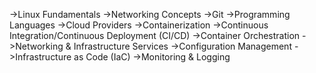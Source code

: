 ->Linux Fundamentals
->Networking Concepts
->Git
->Programming Languages
->Cloud Providers
->Containerization
->Continuous Integration/Continuous Deployment (CI/CD)
->Container Orchestration
->Networking & Infrastructure Services 
->Configuration Management 
->Infrastructure as Code (IaC)
->Monitoring & Logging
